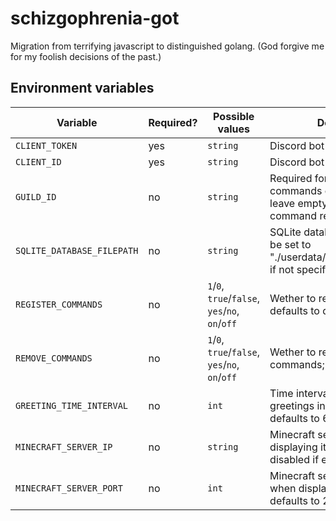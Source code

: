# schizgophrenia-got
Migration from terrifying javascript to distinguished golang. (God forgive me for my foolish decisions of the past.)

## Environment variables

| Variable                   | Required? | Possible values                                 | Description                                                                                     |
| -------------------------- | --------- | ----------------------------------------------- | ----------------------------------------------------------------------------------------------- |
| `CLIENT_TOKEN`             | yes       | `string`                                        | Discord bot token                                                                               |
| `CLIENT_ID`                | yes       | `string`                                        | Discord bot user ID                                                                             |
| `GUILD_ID`                 | no        | `string`                                        | Required for registering commands on single server, leave empty for global command registration |
| `SQLITE_DATABASE_FILEPATH` | no        | `string`                                        | SQLite database location; will be set to "./userdata/userdata.sqlite3.db" if not specified      |
| `REGISTER_COMMANDS`        | no        | `1`/`0`, `true`/`false`, `yes`/`no`, `on`/`off` | Wether to register commands; defaults to disabled                                               |
| `REMOVE_COMMANDS`          | no        | `1`/`0`, `true`/`false`, `yes`/`no`, `on`/`off` | Wether to remove registered commands; defaults to disabled                                      |
| `GREETING_TIME_INTERVAL`   | no        | `int`                                           | Time interval between greetings in utix seconds; defaults to 604800 (one week)                  |
| `MINECRAFT_SERVER_IP`      | no        | `string`                                        | Minecraft server ip to use when displaying its status; checking disabled if empty               |
| `MINECRAFT_SERVER_PORT`    | no        | `int`                                           | Minecraft server port to use when displaying its status; defaults to 25565                      |
